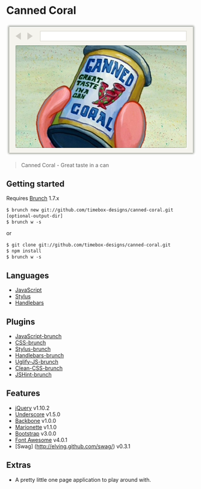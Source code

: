 # Canned Coral

![Canned Coral](app/assets/img/browser-window-2.png)

> Canned Coral - Great taste in a can

## Getting started
Requires [Brunch](http://brunch.io/) 1.7.x

    $ brunch new git://github.com/timebox-designs/canned-coral.git [optional-output-dir]
    $ brunch w -s

or

    $ git clone git://github.com/timebox-designs/canned-coral.git
    $ npm install
    $ brunch w -s

## Languages
* [JavaScript](http://www.codecademy.com/tracks/javascript)
* [Stylus](http://learnboost.github.io/stylus/)
* [Handlebars](http://handlebarsjs.com/)

## Plugins
* [JavaScript-brunch](https://github.com/brunch/javascript-brunch)
* [CSS-brunch](https://github.com/brunch/css-brunch)
* [Stylus-brunch](https://github.com/brunch/stylus-brunch)
* [Handlebars-brunch](https://github.com/brunch/handlebars-brunch)
* [Uglify-JS-brunch](https://github.com/brunch/uglify-js-brunch)
* [Clean-CSS-brunch](https://github.com/brunch/clean-css-brunch)
* [JSHint-brunch](https://github.com/brunch/jshint-brunch)

## Features
* [jQuery](http://jquery.com/) v1.10.2
* [Underscore](http://documentcloud.github.io/underscore/) v1.5.0
* [Backbone](http://backbonejs.org/) v1.0.0
* [Marionette](http://marionettejs.com/) v1.1.0
* [Bootstrap](http://getbootstrap.com/) v3.0.0
* [Font Awesome](http://fortawesome.github.io/Font-Awesome/) v4.0.1
* [Swag] (http://elving.github.com/swag/) v0.3.1

## Extras
* A pretty little one page application to play around with.